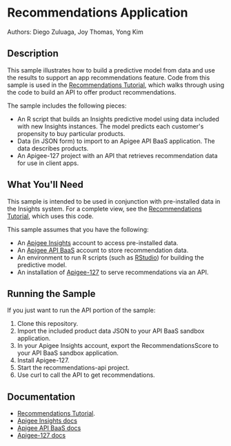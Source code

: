 # Recommendations Application

Authors: Diego Zuluaga, Joy Thomas, Yong Kim

## Description

This sample illustrates how to build a predictive model from data and use the results to support an app recommendations feature. Code from this sample is used in the [Recommendations Tutorial](http://apigee.com/docs/insights/content/recommendations-tutorial), which walks through using the code to build an API to offer product recommendations.

The sample includes the following pieces:
- An R script that builds an Insights predictive model using data included with new Insights instances. The model predicts each customer's propensity to buy particular products.
- Data (in JSON form) to import to an Apigee API BaaS application. The data describes products.
- An Apigee-127 project with an API that retrieves recommendation data for use in client apps.

## What You'll Need

This sample is intended to be used in conjunction with pre-installed data in the Insights system. For a complete view, see the [Recommendations Tutorial](http://apigee.com/docs/insights/content/recommendations-tutorial), which uses this code.

This sample assumes that you have the following:

- An [Apigee Insights](https://apigee.com/insights) account to access pre-installed data.
- An [Apigee API BaaS](https://apigee.com/appservices) account to store recommendation data.
- An environment to run R scripts (such as [RStudio](http://www.rstudio.com/products/rstudio/download/)) for building the predictive model.
- An installation of [Apigee-127]() to serve recommendations via an API.

## Running the Sample

If you just want to run the API portion of the sample:

1. Clone this repository.
2. Import the included product data JSON to your API BaaS sandbox application.
3. In your Apigee Insights account, export the RecommendationsScore to your API BaaS sandbox application.
4. Install Apigee-127.
5. Start the recommendations-api project.
6. Use curl to call the API to get recommendations.

## Documentation

- [Recommendations Tutorial](http://apigee.com/docs/insights/content/recommendations-tutorial).
- [Apigee Insights docs](http://apigee.com/docs/insights/content/insights-home)
- [Apigee API BaaS docs](http://apigee.com/docs/api-baas)
- [Apigee-127 docs](http://apigee.com/docs/api-services/content/apigee-127)
